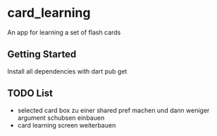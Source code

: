 # card_learning

An app for learning a set of flash cards

## Getting Started

Install all dependencies with dart pub get


## TODO List

* selected card box zu einer shared pref machen und dann weniger argument schubsen einbauen
* card learning screen weiterbauen